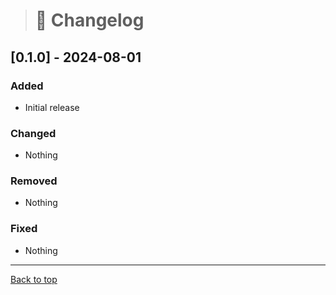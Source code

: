 > # 📑 Changelog

## [0.1.0] - 2024-08-01

### Added

- Initial release

### Changed

- Nothing

### Removed

- Nothing

### Fixed

- Nothing

---
[Back to top](#-changelog)



















